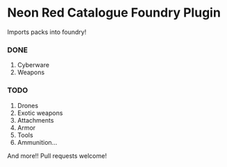 # Neon Red Catalogue Foundry Plugin

Imports packs into foundry!

### DONE
1. Cyberware
1. Weapons

### TODO
1. Drones
1. Exotic weapons
1. Attachments
1. Armor
1. Tools
1. Ammunition...

And more!! Pull requests welcome!
